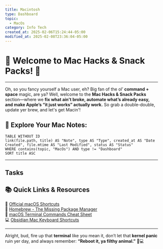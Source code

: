 ```yaml
---
title: Macintosh
type: Dashboard
topic:
  - MacOs
category: Info Tech
created_at: 2025-02-06T15:24:44-05:00
modified_at: 2025-02-08T23:36:04-05:00
---
```

# 🍏 Welcome to Mac Hacks & Snack Packs! 🍏
___

Oh, so you fancy yourself a Mac user, eh? Big fan of the ol’ **command + space** magic, are ya? Well, welcome to the **Mac Hacks & Snack Packs** section—where we **fix what ain't broke, automate what’s already easy, and make Apple’s “it just works” actually work.** So grab a double-double, update yer brew, and let's get Macin'!

## 🍏 Explore Your Mac Notes:
```dataview  
TABLE WITHOUT ID
link(file.path, title) AS "Note", type AS "Type", created_at AS "Date Created", file.mtime AS "Last Modified", status AS "Status"
WHERE contains(topic, "MacOs") AND type != "Dashboard"
SORT title ASC
```

---

## Tasks



## 📚 Quick Links & Resources

🍏 [Official macOS Shortcuts](https://support.apple.com/en-us/HT201236)  
🍺 [Homebrew - The Missing Package Manager](https://brew.sh/)  
🔧 [macOS Terminal Commands Cheat Sheet](https://ss64.com/osx/)  
💻 [Obsidian Mac Keyboard Shortcuts](https://help.obsidian.md/Editing+and+formatting/Keyboard+shortcuts)

---

Alright, bud, fire up that **terminal** like you mean it, don’t let that **kernel panic** ruin yer day, and always remember: **“Reboot it, ya filthy animal.”** 🍏💻
